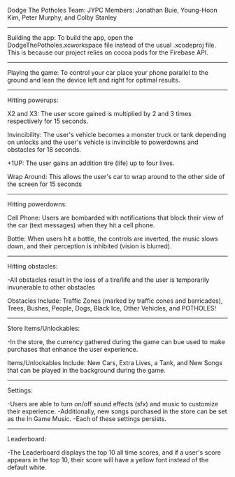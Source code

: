 Dodge The Potholes
Team: JYPC
Members: Jonathan Buie, Young-Hoon Kim, Peter Murphy, and Colby Stanley
___________________________________________________________________________________________

Building the app:
To build the app, open the DodgeThePotholes.xcworkspace file instead of the
usual .xcodeproj file. This is because our project relies on cocoa pods for 
the Firebase API. 
___________________________________________________________________________________________

Playing the game:
To control your car place your phone parallel to the ground and lean the 
device left and right for optimal results. 
___________________________________________________________________________________________

Hitting powerups:

X2 and X3: The user score gained is multiplied by 2 and 3 times respectively for 15 seconds.

Invincibility: The user's vehicle becomes a monster truck or tank depending on unlocks and
the user's vehicle is invincible to powerdowns and obstacles for 18 seconds.

+1UP: The user gains  an addition tire (life) up to four lives.

Wrap Around: This allows the user's car to wrap around to the other side of the screen for 15 seconds
____________________________________________________________________________________________

Hitting powerdowns:

Cell Phone: Users are bombarded with notifications that block their view of the car (text messages) 
when they hit a cell phone.

Bottle: When users hit a bottle, the controls are inverted, the music slows down, and their 
perception is inhibited (vision is blurred).
____________________________________________________________________________________________

Hitting obstacles:

-All obstacles result in the loss of a tire/life and the user is temporarily invunerable to
other obstacles

Obstacles Include: Traffic Zones (marked by traffic cones and barricades), Trees, Bushes, People,
Dogs, Black Ice, Other Vehicles, and POTHOLES! 
____________________________________________________________________________________________

Store Items/Unlockables:

-In the store, the currency gathered during the game can bue used to make purchases that
enhance the user experience.

Items/Unlockables Include: New Cars, Extra Lives, a Tank, and New Songs that can be played
in the background during the game.
_____________________________________________________________________________________________

Settings:

-Users are able to turn on/off sound effects (sfx) and music to customize their experience.
-Additionally, new songs purchased in the store can be set as the In Game Music.
-Each of these settings persists.
_____________________________________________________________________________________________

Leaderboard:

-The Leaderboard displays the top 10 all time scores, and if a user's score appears in the top
10, their score will have a yellow font instead of the default white.



